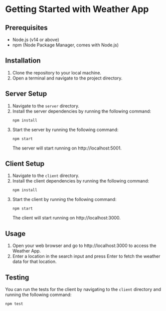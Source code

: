 # Getting Started with Weather App

## Prerequisites
- Node.js (v14 or above)
- npm (Node Package Manager, comes with Node.js)

## Installation
1. Clone the repository to your local machine.
2. Open a terminal and navigate to the project directory.

## Server Setup
1. Navigate to the `server` directory.
2. Install the server dependencies by running the following command:
   ```
   npm install
   ```
3. Start the server by running the following command:
   ```
   npm start
   ```
   The server will start running on http://localhost:5001.

## Client Setup
1. Navigate to the `client` directory.
2. Install the client dependencies by running the following command:
   ```
   npm install
   ```
3. Start the client by running the following command:
   ```
   npm start
   ```
   The client will start running on http://localhost:3000.

## Usage
1. Open your web browser and go to http://localhost:3000 to access the Weather App.
2. Enter a location in the search input and press Enter to fetch the weather data for that location.

## Testing
You can run the tests for the client by navigating to the `client` directory and running the following command:
```
npm test
```
